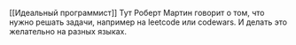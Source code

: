 [[Идеальный программист]]
Тут Роберт Мартин говорит о том, что нужно решать задачи, например на leetcode или codewars. И делать это желательно на разных языках.